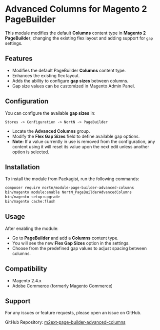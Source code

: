 # Advanced Columns for Magento 2 PageBuilder

This module modifies the default **Columns** content type in **Magento 2 PageBuilder**, changing the existing flex layout and adding support for `gap` settings.

## Features
- Modifies the default PageBuilder **Columns** content type.
- Enhances the existing flex layout.
- Adds the ability to configure **gap sizes** between columns.
- Gap size values can be customized in Magento Admin Panel.

## Configuration
You can configure the available **gap sizes** in:
```
Stores -> Configuration -> NortN -> PageBuilder
```
- Locate the **Advanced Columns** group.
- Modify the **Flex Gap Sizes** field to define available gap options.
- **Note:** If a value currently in use is removed from the configuration, any content using it will reset its value upon the next edit unless another option is selected.

## Installation
To install the module from Packagist, run the following commands:
```sh
composer require nortn/module-page-builder-advanced-columns
bin/magento module:enable NortN_PageBuilderAdvancedColumns
bin/magento setup:upgrade
bin/magento cache:flush
```

## Usage
After enabling the module:
- Go to **PageBuilder** and add a **Columns** content type.
- You will see the new **Flex Gap Sizes** option in the settings.
- Choose from the predefined gap values to adjust spacing between columns.

## Compatibility
- Magento 2.4.x
- Adobe Commerce (formerly Magento Commerce)

## Support
For any issues or feature requests, please open an issue on GitHub.

GitHub Repository: [m2ext-page-builder-advanced-columns](https://github.com/norton-nimnul/m2ext-page-builder-advanced-columns)


